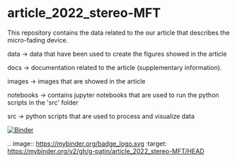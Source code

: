 # article_2022_stereo-MFT
This repository contains the data related to the our article that describes the micro-fading device.

data         -> data that have been used to create the figures showed in the article

docs         -> documentation related to the article (supplementary information).

images       -> images that are showed in the article

notebooks    -> contains jupyter notebooks that are used to run the python scripts  in the 'src' folder 

src          -> python scripts that are used to process and visualize data

[![Binder](https://mybinder.org/badge_logo.svg)](https://mybinder.org/v2/gh/g-patin/article_2022_stereo-MFT/HEAD)

.. image:: https://mybinder.org/badge_logo.svg
 :target: https://mybinder.org/v2/gh/g-patin/article_2022_stereo-MFT/HEAD

